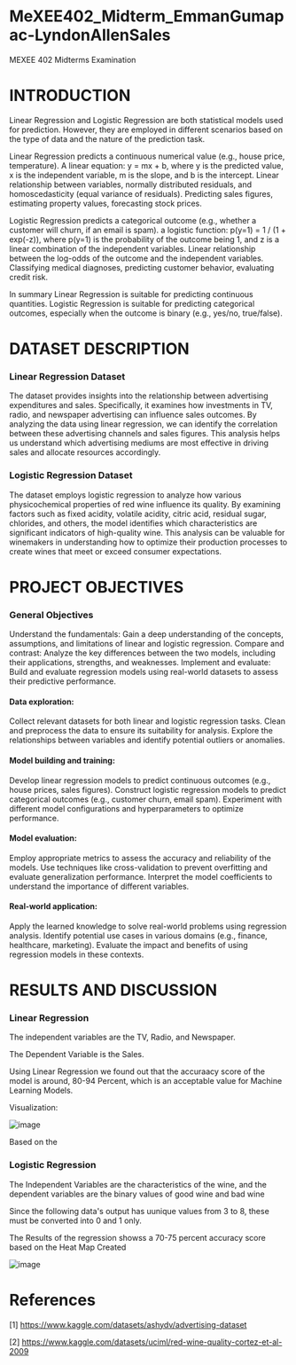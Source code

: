 # MeXEE402_Midterm_EmmanGumapac-LyndonAllenSales
MEXEE 402 Midterms Examination


# INTRODUCTION
Linear Regression and Logistic Regression are both statistical models used for prediction. However, they are employed in different scenarios based on the type of data and the nature of the prediction task.

Linear Regression predicts a continuous numerical value (e.g., house price, temperature). A linear equation: y = mx + b, where y is the predicted value, x is the independent variable, m is the slope, and b is the intercept. Linear relationship between variables, normally distributed residuals, and homoscedasticity (equal variance of residuals). Predicting sales figures, estimating property values, forecasting stock prices.

Logistic Regression predicts a categorical outcome (e.g., whether a customer will churn, if an email is spam). a logistic function: p(y=1) = 1 / (1 + exp(-z)), where p(y=1) is the probability of the outcome being 1, and z is a linear combination of the independent variables. Linear relationship between the log-odds of the outcome and the independent variables. Classifying medical diagnoses, predicting customer behavior, evaluating credit risk.

In summary Linear Regression is suitable for predicting continuous quantities. Logistic Regression is suitable for predicting categorical outcomes, especially when the outcome is binary (e.g., yes/no, true/false).

# DATASET DESCRIPTION 

### Linear Regression Dataset
The dataset provides insights into the relationship between advertising expenditures and sales. Specifically, it examines how investments in TV, radio, and newspaper advertising can influence sales outcomes. By analyzing the data using linear regression, we can identify the correlation between these advertising channels and sales figures. This analysis helps us understand which advertising mediums are most effective in driving sales and allocate resources accordingly.

### Logistic Regression Dataset
The dataset employs logistic regression to analyze how various physicochemical properties of red wine influence its quality. By examining factors such as fixed acidity, volatile acidity, citric acid, residual sugar, chlorides, and others, the model identifies which characteristics are significant indicators of high-quality wine. This analysis can be valuable for winemakers in understanding how to optimize their production processes to create wines that meet or exceed consumer expectations.

# PROJECT OBJECTIVES
### General Objectives
Understand the fundamentals: Gain a deep understanding of the concepts, assumptions, and limitations of linear and logistic regression.
Compare and contrast: Analyze the key differences between the two models, including their applications, strengths, and weaknesses.
Implement and evaluate: Build and evaluate regression models using real-world datasets to assess their predictive performance.

#### Data exploration:
Collect relevant datasets for both linear and logistic regression tasks.
Clean and preprocess the data to ensure its suitability for analysis.
Explore the relationships between variables and identify potential outliers or anomalies.

#### Model building and training:
Develop linear regression models to predict continuous outcomes (e.g., house prices, sales figures).
Construct logistic regression models to predict categorical outcomes (e.g., customer churn, email spam).
Experiment with different model configurations and hyperparameters to optimize performance.

#### Model evaluation:
Employ appropriate metrics to assess the accuracy and reliability of the models.
Use techniques like cross-validation to prevent overfitting and evaluate generalization performance.
Interpret the model coefficients to understand the importance of different variables.

#### Real-world application:
Apply the learned knowledge to solve real-world problems using regression analysis.
Identify potential use cases in various domains (e.g., finance, healthcare, marketing).
Evaluate the impact and benefits of using regression models in these contexts.

# RESULTS AND DISCUSSION

### Linear Regression

The independent variables are the TV, Radio, and Newspaper.

The Dependent Variable is the Sales.

Using Linear Regression we found out that the accuraacy score of the model is around, 80-94 Percent, which is an acceptable value for Machine Learning Models.

Visualization: 

![image](https://github.com/user-attachments/assets/896f0a26-b431-46ae-9a2c-2f11344554da)

Based on the 

### Logistic Regression

The Independent Variables are the characteristics of the wine, and the dependent variables are the binary values of good wine and bad wine

Since the following data's output has uunique values from 3 to 8, these must be converted into 0 and 1 only.

The Results of the regression showss a 70-75 percent accuracy score based on the Heat Map Created

![image](https://github.com/user-attachments/assets/59767be0-fe24-4fb0-911c-61943684b0df)

# References

[1] https://www.kaggle.com/datasets/ashydv/advertising-dataset

[2] https://www.kaggle.com/datasets/uciml/red-wine-quality-cortez-et-al-2009
